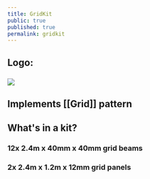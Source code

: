 ```yaml
---
title: GridKit
public: true
published: true
permalink: gridkit
---
```


## Logo:
### ![](https://firebasestorage.googleapis.com/v0/b/firescript-577a2.appspot.com/o/imgs%2Fapp%2Fvillagekit%2FtyE7BRJPzB.png?alt=media&token=b7116192-ca8a-4568-80ec-6604b6294512)

## Implements [[Grid]] pattern

## What's in a kit?
### 12x 2.4m x 40mm x 40mm grid beams

### 2x 2.4m x 1.2m x 12mm grid panels